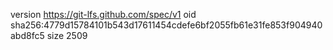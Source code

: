 version https://git-lfs.github.com/spec/v1
oid sha256:4779d15784101b543d17611454cdefe6bf2055fb61e31fe853f904940abd8fc5
size 2509
